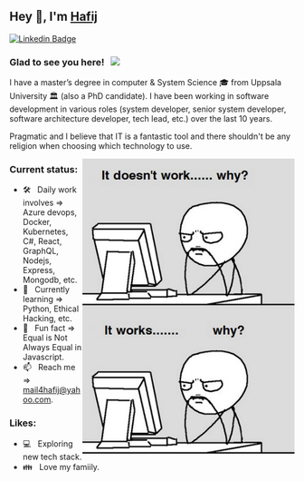 ## Hey 👋, I'm [Hafij](https://github.com/mail4hafij/)

[![Linkedin Badge](https://img.shields.io/badge/-LinkedIn-0e76a8?style=flat-square&logo=Linkedin&logoColor=white)](https://www.linkedin.com/in/hafij/)

### Glad to see you here! &nbsp; ![](https://visitor-badge.glitch.me/badge?page_id=mail4hafij.mail4hafij&style=flat-square&color=0088cc)

I have a master’s degree in computer & System Science 🎓 from Uppsala University 🏛 (also a PhD candidate). I have been working in software development in various roles (system developer, senior system developer, software architecture developer, tech lead, etc.) over the last 10 years.

Pragmatic and I believe that IT is a fantastic tool and there shouldn't be any religion when choosing which technology to use.

<img align="right" width="375" alt="" src="programmer.png" />

### Current status:
- 🛠 &nbsp; Daily work involves => Azure devops, Docker, Kubernetes, C#, React, GraphQL, Nodejs, Express, Mongodb, etc.
- 🚀 &nbsp; Currently learning => Python, Ethical Hacking, etc.
- 👾 &nbsp; Fun fact => Equal is Not Always Equal in Javascript.
- 📫 &nbsp; Reach me => mail4hafij@yahoo.com.

### Likes:

- 💻 &nbsp; Exploring new tech stack.
- 👪 &nbsp; Love my famiily.
